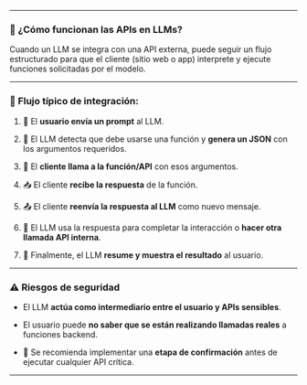 
---

### 🔧 ¿Cómo funcionan las APIs en LLMs? 

Cuando un LLM se integra con una API externa, puede seguir un flujo estructurado para que el cliente (sitio web o app) interprete y ejecute funciones solicitadas por el modelo.

---

### 🧭 Flujo típico de integración:

1. 💬 El **usuario envía un prompt** al LLM.
    
2. 🤖 El LLM detecta que debe usarse una función y **genera un JSON** con los argumentos requeridos.
    
3. 🔁 El **cliente llama a la función/API** con esos argumentos.
    
4. 📥 El cliente **recibe la respuesta** de la función.
    
5. 📤 El cliente **reenvía la respuesta al LLM** como nuevo mensaje.
    
6. 🔗 El LLM usa la respuesta para completar la interacción o **hacer otra llamada API interna**.
    
7. 📝 Finalmente, el LLM **resume y muestra el resultado** al usuario.
    

---

### ⚠️ Riesgos de seguridad

- El LLM **actúa como intermediario entre el usuario y APIs sensibles**.
    
- El usuario puede **no saber que se están realizando llamadas reales** a funciones backend.
    
- 🔐 Se recomienda implementar una **etapa de confirmación** antes de ejecutar cualquier API crítica.
    

---
